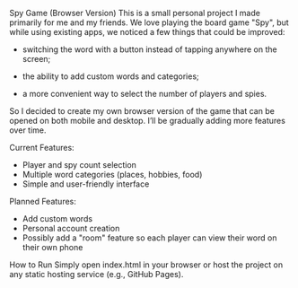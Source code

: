 Spy Game (Browser Version)
This is a small personal project I made primarily for me and my friends. We love playing the board game "Spy", but while using existing apps, we noticed a few things that could be improved:

- switching the word with a button instead of tapping anywhere on the screen;

- the ability to add custom words and categories;

- a more convenient way to select the number of players and spies.

So I decided to create my own browser version of the game that can be opened on both mobile and desktop. I’ll be gradually adding more features over time.

Current Features:
- Player and spy count selection
- Multiple word categories (places, hobbies, food)
- Simple and user-friendly interface

Planned Features:
- Add custom words
- Personal account creation
- Possibly add a "room" feature so each player can view their word on their own phone

How to Run
Simply open index.html in your browser or host the project on any static hosting service (e.g., GitHub Pages).
